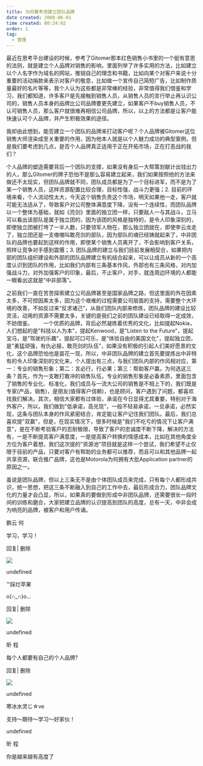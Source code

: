 ```yaml
---
title: 为何要考虑建立团队品牌
date created: 2008-06-01
time created: 00:24:02
order: 1
tag:
  - 管理
---		
```


最近在思考平台建设的时候，参考了Gitomer那本红色销售小书里的一个挺有意思的法则，就是建立个人品牌对销售的影响，里面列举了许多实用的方法，比如建立以个人名字作为域名的网站，推销自己的理念和书籍，比如向某个对客户来说十分重要的活动捐款来表示对客户的敬意，比如做一个宣传自己简短广告，比如制作质量最好的名片等等，我个人认为这些都是非常棒的经验，非常值得我们借鉴和学习，我们都知道，许多客户是先接触到销售人员，从销售人员的言行举止再认识公司的，销售人员本身的品牌比公司品牌要更先建立，如果客户不buy销售人员，不认可销售人员，那么客户就很难再相信公司品牌，所以，以上的方法都是让客户能快速认可个人品牌，并产生积极效果的途径。

我却由此想到，能否建立一个团队的品牌来打动客户呢？个人品牌被Gitomer这位销售大师渲染成至关重要的作用，因为他本人就是以个人魅力成功的典型案例，但是我们要考虑到几点，是否个人品牌真正适用于正在开拓市场，正在打恶战的我们？

个人品牌的塑造需要背后一个团队的支撑，如果没有身后一大帮策划献计出钱出力的人，那么Gitomer的牌子恐怕不是那么容易建立起来，我们如果按照他的方法来做还不太现实，但团队品牌就不同，团队成员都是为了一个目标进军，而不是为了某一个销售人员，这样资源配置比较合理，目标性强，战斗力更强；2. 目前的环境来看，个人流动性太大，今天这个销售负责这个市场，明天如果他一走，客户就可能无法适从了，导致客户对公司整体满意度下降，没有一个连续性，而团队品牌以一个整体为基础，就如《亮剑》里面的独立团一样，只要敌人一与其战斗，立马可以看出该部队是属于独立团的，因为该团的风格是独特的，是令人印象深刻的，即使独立团被打垮了一半人数，只要领军人物在，那么独立团就在，即使李云龙走了，独立团还是一支嗷嗷叫敢亮剑的部队，因为部队的魂已经铸就起来了，中非团队的品牌也要起到这样的作用，即使某个销售人员离开了，不会影响到客户关系，照样让竞争对手感到震慑；3. 团队品牌的建立与我们目前发展相契合，如果把内部的团队组织建设和外部的团队品牌建立有机结合起来，可以让成员从新的一个高度认识到团队的作用，比如我们内部有三条基本作风，外部也有三条风格，对内加强战斗力，对外加强客户的印象，最后，不止客户，对手，就连周边环境的人都能一眼看出这就是“中非部落”。

之前我们一直在苦苦探索建立公司品牌甚至是国家品牌之路，但这里面的外在因素太多，不可控因素太多，因为这个艰难的过程需要公司层面的支持，需要整个大环境的改善，不如反过来“反求诸己”，从我们团队内部来修炼，团队品牌的建设比较灵活，动用的资源不需要太多，关键的是我们之前的团队建设已经取得一定成效，不妨借鉴。
      
一个优质的品牌，背后必然凝炼着优秀的文化，比如提起Nokia，人们想起的是"科技以人为本"，提起Kenwood，是"Listen to the Future"，提起宝马，是"驾驶的乐趣"，提起可口可乐，是"体验自由的美国文化"，提起独立团，是"勇猛顽强，有仇必报，敢亮剑的队伍"，如果没有积极的引起人们美好愿景的文化，这个品牌恐怕也是昙花一现，所以，中非团队品牌的建立首先要提炼出中非特有的令人印象深刻的文化来，个人提出有三点，与我们团队内部的作风相对应，第一：专业的销售形象；第二：言必行，行必果；第三：帮助客户赢。为何选这三条？首先，作为一支敢打敢冲的销售队伍，专业的销售形象是必备素质，里面包含了销售的专业化、标准化，我们成员与一流大公司的销售是不相上下的，我们既是专家(产品，销售)，是朋友(值得客户信赖)，也是顾问，客户遇到了问题，都喜欢找我们解决。其次，相信大家都有过体验，承诺在今日显得尤其重要，特别对于海外客户，所以，我们做到"低承诺，高兑现"，一般不轻易承诺，一旦承诺，必然实现，这条与团队本身的作风紧密结合，肯定能让客户记住我们团队。最后，我们总喜欢提"双赢"，但是，在现实情况下，很多时候是"我们不吃亏的情况下让客户满意"，是在不断考验客户的忍耐极限，导致了客户的忠诚度不断下降，解决的方法有，一是不断提高客户满意度，一是提高客户转换的情感成本，比如在其他角度全方位为客户着想，我们这次提的"资源池"项目就是这样一个尝试，我们希望不止仅限于目前的产品，只要对客户有帮助的业务都可以推荐，而且可以和其他品牌一起共享资源，联合推广品牌，这也是Motorola为何拥有大批Application partner的原因之一。

虽说是团队品牌，但以上三条无不是由个体团队成员来完成，只有每个人都形成共识，统一思想，把这三条不断融入到自己的工作中去，最后形成合力，团队品牌文化的力量才会凸显，所以，如果真的要做到形成中非团队品牌，还需要很长一段时间的训练和磨合，大家把建立品牌的认识提高到团队的高度，总有一天，中非会成为响亮的品牌，被客户和用户传诵。



鹏云 何

学习，学习！

回复| 删除

![](http://b.bst.126.net/common/face60.png)

undefined

℡踩烂苹果

o(∩_∩)o...

回复| 删除

![](http://b.bst.126.net/common/face60.png)

undefined

昕 程

每个人都要有自己的个人品牌?

回复| 删除

![](http://b.bst.126.net/common/face60.png)

undefined

寒冰水灵じ☆ve

支持～期待～学习～好家伙！
  
undefined

昕 程

你是越来越有高度了